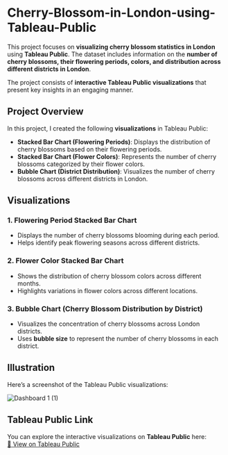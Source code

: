 # Cherry-Blossom-in-London-using-Tableau-Public

This project focuses on **visualizing cherry blossom statistics in London** using **Tableau Public**. The dataset includes information on the **number of cherry blossoms, their flowering periods, colors, and distribution across different districts in London**.

The project consists of **interactive Tableau Public visualizations** that present key insights in an engaging manner.

## Project Overview

In this project, I created the following **visualizations** in Tableau Public:

- **Stacked Bar Chart (Flowering Periods)**: Displays the distribution of cherry blossoms based on their flowering periods.
- **Stacked Bar Chart (Flower Colors)**: Represents the number of cherry blossoms categorized by their flower colors.
- **Bubble Chart (District Distribution)**: Visualizes the number of cherry blossoms across different districts in London.

## Visualizations

### 1. **Flowering Period Stacked Bar Chart**
- Displays the number of cherry blossoms blooming during each period.
- Helps identify peak flowering seasons across different districts.

### 2. **Flower Color Stacked Bar Chart**
- Shows the distribution of cherry blossom colors across different months.
- Highlights variations in flower colors across different locations.

### 3. **Bubble Chart (Cherry Blossom Distribution by District)**
- Visualizes the concentration of cherry blossoms across London districts.
- Uses **bubble size** to represent the number of cherry blossoms in each district.

## Illustration

Here’s a screenshot of the Tableau Public visualizations:

![Dashboard 1 (1)](https://github.com/user-attachments/assets/c5a61dc6-584f-4753-b04c-c3f1aeb6d702)


## Tableau Public Link

You can explore the interactive visualizations on **Tableau Public** here:  
[🔗 View on Tableau Public](https://public.tableau.com/views/CherryBlossomStatistic/Dashboard1?:language=en-US&:sid=&:redirect=auth&:display_count=n&:origin=viz_share_link)
